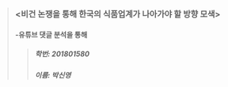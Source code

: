 > ### <비건 논쟁을 통해 한국의 식품업계가 나아가야 할 방향 모색>
> #### -유튜브 댓글 분석을 통해
>> ##### 학번: 201801580
>> ##### 이름: 박신영
